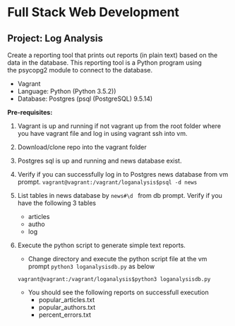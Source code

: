 # Full Stack Web Development

## Project: Log Analysis

Create a reporting tool that prints out reports (in plain text) based on the data in the database. This reporting tool is a Python program using the psycopg2 module to connect to the database.

- Vagrant
- Language: Python (Python 3.5.2))
- Database: Postgres (psql (PostgreSQL) 9.5.14)

**Pre-requisites:**

1.	Vagrant is up and running if not vagrant up from the root folder where you have vagrant file and log in using vagrant ssh into vm.
2.	Download/clone repo into the vagrant folder
3.	Postgres sql is up and running and news database exist. 
4.	Verify if you can successfully log in to Postgres news database from vm prompt.
```vagrant@vagrant:/vagrant/loganalysis$psql -d news```
5.	List tables in news database by ```news#\d ```  from db prompt. Verify if you have the following 3 tables
    - articles
    - autho 
    - log
6. Execute the python script to generate simple text reports.
     - Change directory and execute the python script file at the vm prompt ```python3 loganalysisdb.py``` as below 
     
     ```
     vagrant@vagrant:/vagrant/loganalysis$python3 loganalysisdb.py
     ```

	- You should see the following reports on successfull execution
	    - popular_articles.txt
	    - popular_authors.txt
	    - percent_errors.txt
